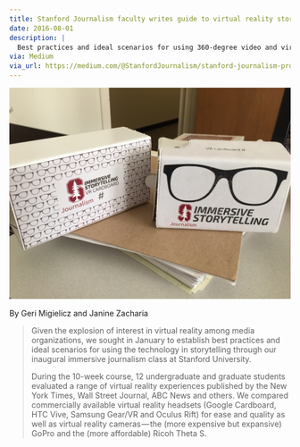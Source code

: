 ```yaml
---
title: Stanford Journalism faculty writes guide to virtual reality storytelling
date: 2016-08-01
description: |
  Best practices and ideal scenarios for using 360-degree video and virtual reality technology in storytelling.
via: Medium
via_url: https://medium.com/@StanfordJournalism/stanford-journalism-programs-guide-to-using-virtual-reality-for-storytelling-dos-don-ts-f6ca15c7ef3c#.1vzf22v4p
---
```


![Stanford Journalism Program VR Cardboard](/files/images/photos/StanfordJournalismVRcardboard.JPG)

By Geri Migielicz and Janine Zacharia

> Given the explosion of interest in virtual reality among media organizations, we sought in January to establish best practices and ideal scenarios for using the technology in storytelling through our inaugural immersive journalism class at Stanford University.
> 
> During the 10-week course, 12 undergraduate and graduate students evaluated a range of virtual reality experiences published by the New York Times, Wall Street Journal, ABC News and others. We compared commercially available virtual reality headsets (Google Cardboard, HTC Vive, Samsung Gear/VR and Oculus Rift) for ease and quality as well as virtual reality cameras — the (more expensive but expansive) GoPro and the (more affordable) Ricoh Theta S.